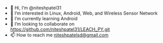 - 👋 Hi, I’m @niteshpatel31
- 👀 I’m interested in Linux, Android, Web, and Wireless Sensor Network
- 🌱 I’m currently learning Android
- 💞️ I’m looking to collaborate on https://github.com/niteshpatel31/LEACH_PY.git
- 📫 How to reach me niteshpatelsd@gmail.com

<!---
niteshpatel31/niteshpatel31 is a ✨ special ✨ repository because its `README.md` (this file) appears on your GitHub profile.
You can click the Preview link to take a look at your changes.
--->
